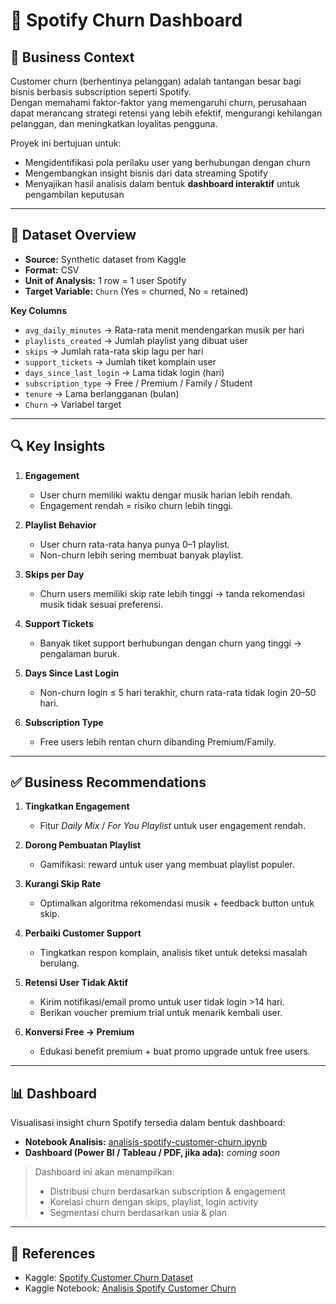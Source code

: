 # 🎵 Spotify Churn Dashboard  

## 📖 Business Context  
Customer churn (berhentinya pelanggan) adalah tantangan besar bagi bisnis berbasis subscription seperti Spotify.  
Dengan memahami faktor-faktor yang memengaruhi churn, perusahaan dapat merancang strategi retensi yang lebih efektif, mengurangi kehilangan pelanggan, dan meningkatkan loyalitas pengguna.  

Proyek ini bertujuan untuk:  
- Mengidentifikasi pola perilaku user yang berhubungan dengan churn  
- Mengembangkan insight bisnis dari data streaming Spotify  
- Menyajikan hasil analisis dalam bentuk **dashboard interaktif** untuk pengambilan keputusan  

---

## 📂 Dataset Overview  
- **Source:** Synthetic dataset from Kaggle  
- **Format:** CSV  
- **Unit of Analysis:** 1 row = 1 user Spotify  
- **Target Variable:** `Churn` (Yes = churned, No = retained)  

**Key Columns**  
- `avg_daily_minutes` → Rata-rata menit mendengarkan musik per hari  
- `playlists_created` → Jumlah playlist yang dibuat user  
- `skips` → Jumlah rata-rata skip lagu per hari  
- `support_tickets` → Jumlah tiket komplain user  
- `days_since_last_login` → Lama tidak login (hari)  
- `subscription_type` → Free / Premium / Family / Student  
- `tenure` → Lama berlangganan (bulan)  
- `Churn` → Variabel target  

---

## 🔍 Key Insights  

1. **Engagement**  
   - User churn memiliki waktu dengar musik harian lebih rendah.  
   - Engagement rendah = risiko churn lebih tinggi.  

2. **Playlist Behavior**  
   - User churn rata-rata hanya punya 0–1 playlist.  
   - Non-churn lebih sering membuat banyak playlist.  

3. **Skips per Day**  
   - Churn users memiliki skip rate lebih tinggi → tanda rekomendasi musik tidak sesuai preferensi.  

4. **Support Tickets**  
   - Banyak tiket support berhubungan dengan churn yang tinggi → pengalaman buruk.  

5. **Days Since Last Login**  
   - Non-churn login ≤ 5 hari terakhir, churn rata-rata tidak login 20–50 hari.  

6. **Subscription Type**  
   - Free users lebih rentan churn dibanding Premium/Family.  

---

## ✅ Business Recommendations  

1. **Tingkatkan Engagement**  
   - Fitur *Daily Mix* / *For You Playlist* untuk user engagement rendah.  

2. **Dorong Pembuatan Playlist**  
   - Gamifikasi: reward untuk user yang membuat playlist populer.  

3. **Kurangi Skip Rate**  
   - Optimalkan algoritma rekomendasi musik + feedback button untuk skip.  

4. **Perbaiki Customer Support**  
   - Tingkatkan respon komplain, analisis tiket untuk deteksi masalah berulang.  

5. **Retensi User Tidak Aktif**  
   - Kirim notifikasi/email promo untuk user tidak login >14 hari.  
   - Berikan voucher premium trial untuk menarik kembali user.  

6. **Konversi Free → Premium**  
   - Edukasi benefit premium + buat promo upgrade untuk free users.  

---

## 📊 Dashboard  

Visualisasi insight churn Spotify tersedia dalam bentuk dashboard:  

- **Notebook Analisis:** [analisis-spotify-customer-churn.ipynb](https://github.com/xxvlrapss/spotify-churn-dashboard/blob/main/analisis-spotify-customer-churn.ipynb)  
- **Dashboard (Power BI / Tableau / PDF, jika ada):** *coming soon*  

> Dashboard ini akan menampilkan:  
> - Distribusi churn berdasarkan subscription & engagement  
> - Korelasi churn dengan skips, playlist, login activity  
> - Segmentasi churn berdasarkan usia & plan  

---

## 📎 References  
- Kaggle: [Spotify Customer Churn Dataset](https://www.kaggle.com/)  
- Kaggle Notebook: [Analisis Spotify Customer Churn](https://www.kaggle.com/code/dimasprayoga/analisis-spotify-customer-churn)  
